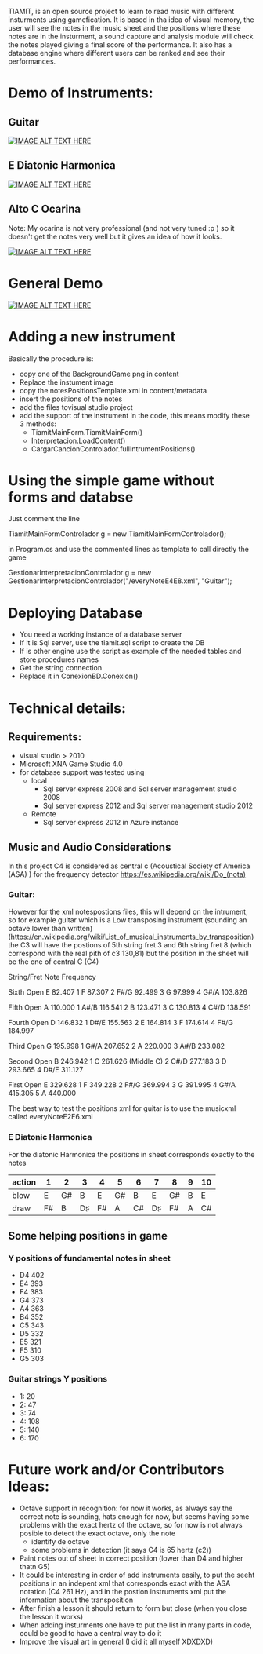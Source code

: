 TIAMIT,  is an open source project to learn to read music with different insturments using gamefication. It is based in tha idea of visual memory, the user will see the notes in the music sheet and the positions where these notes are in the insturment, a sound capture and analysis module will check the notes played giving a final score of the performance. It also has a database engine where different users can be ranked and see their performances. 

# Demo of Instruments:

## Guitar

[![IMAGE ALT TEXT HERE](https://img.youtube.com/vi/frhorIqbi4A/0.jpg)](https://www.youtube.com/watch?v=frhorIqbi4A)

## E Diatonic Harmonica

[![IMAGE ALT TEXT HERE](https://img.youtube.com/vi/Uaji56TpZcw/0.jpg)](https://www.youtube.com/watch?v=Uaji56TpZcw)

## Alto C Ocarina 
Note: My ocarina is not very professional (and not very tuned :p ) so it doesn't get the notes very well but it gives an idea of how it looks.

[![IMAGE ALT TEXT HERE](https://img.youtube.com/vi/yVVvrlDUEjs/0.jpg)](https://www.youtube.com/watch?v=yVVvrlDUEjs)

# General Demo
[![IMAGE ALT TEXT HERE](https://img.youtube.com/vi/ABoe32i46O4/0.jpg)](https://www.youtube.com/watch?v=ABoe32i46O4)

# Adding a new instrument
Basically the procedure is:
- copy one of the BackgroundGame png in content
- Replace the instument image
- copy the notesPositionsTemplate.xml in content/metadata
- insert the positions of the notes
- add the files tovisual studio project
- add the support of the instrument in the code, this means modify these 3 methods:
    - TiamitMainForm.TiamitMainForm()
    - Interpretacion.LoadContent()
    - CargarCancionControlador.fullIntrumentPositions()

# Using the simple game without forms and databse
Just comment the line 

TiamitMainFormControlador g = new TiamitMainFormControlador();

in Program.cs and use the commented lines as template to call directly the game

GestionarInterpretacionControlador g = new GestionarInterpretacionControlador("<path>/everyNoteE4E8.xml", "Guitar");

# Deploying Database
- You need a working instance of a database server
- If it is Sql server, use the tiamit.sql script to create the DB
- If is other engine use the script as example of the needed tables and store procedures names
- Get the string connection
- Replace it in ConexionBD.Conexion()

# Technical details:

## Requirements:
- visual studio > 2010
- Microsoft XNA Game Studio 4.0
- for database support was tested using
    - local
        - Sql server express 2008 and Sql server management studio 2008
        - Sql server express 2012 and Sql server management studio 2012
    - Remote
        - Sql server express 2012 in Azure instance

## Music and Audio Considerations
In this project C4 is considered as central c (Acoustical Society of America (ASA) ) for the frequency detector
https://es.wikipedia.org/wiki/Do_(nota)

### Guitar:
However for the xml notespostions files, this will depend on the intrument, 
so for example guitar which is a Low transposing instrument (sounding an octave lower than written) (https://en.wikipedia.org/wiki/List_of_musical_instruments_by_transposition)
the C3 will have the postions of 5th string fret 3 and 6th string fret 8 (which correspond with the real pith of c3 130,81) but the position in the sheet will be the one of central C (C4)

String/Fret Note Frequency

Sixth Open E 82.407 
1 F 87.307 
2 F#/G 92.499 
3 G 97.999 
4 G#/A 103.826 

Fifth Open A 110.000 
1 A#/B 116.541 
2 B 123.471 
3 C 130.813 
4 C#/D 138.591 

Fourth Open D 146.832 
1 D#/E 155.563 
2 E 164.814 
3 F 174.614 
4 F#/G 184.997 

Third Open G 195.998 
1 G#/A 207.652 
2 A 220.000 
3 A#/B 233.082 

Second Open B 246.942 
1 C 261.626 (Middle C) 
2 C#/D 277.183 
3 D 293.665 
4 D#/E 311.127 

First Open E 329.628 
1 F 349.228
2 F#/G 369.994 
3 G 391.995 
4 G#/A 415.305 
5 A 440.000

The best way to test the positions xml for guitar is to use the musicxml called everyNoteE2E6.xml

### E Diatonic Harmonica
For the diatonic Harmonica the positions in sheet corresponds exactly to the notes

action |1 | 2 | 3 |4 |5 |6 |7|8|9|10
--- | --- | --- | --- | --- | --- | --- | --- | --- | --- | ---
blow|	E|	G#|	B	|E	|G#	|B|	E|	G#|	B|	E
draw|	F#|	B|	D♯|	F#	|A|	C#|	D♯|	F#|	A|	C#

## Some helping positions in game

### Y positions of fundamental notes in sheet

- D4	<posSheet>402</posSheet>
- E4	<posSheet>393</posSheet>		  
- F4	<posSheet>383</posSheet>
- G4	<posSheet>373</posSheet>	
- A4	<posSheet>363</posSheet>	
- B4	<posSheet>352</posSheet>
- C5	<posSheet>343</posSheet>			   
- D5	<posSheet>332</posSheet>		   
- E5	<posSheet>321</posSheet>	
- F5	<posSheet>310</posSheet>			  			  
- G5	<posSheet>303</posSheet>

### Guitar strings Y positions
- 1: 20
- 2: 47
- 3: 74
- 4: 108
- 5: 140
- 6: 170


# Future work and/or Contributors Ideas:
- Octave support in recognition: for now it works, as always say the correct note is sounding, hats enough for now, but seems having some problems with the exact hertz of the octave, so for now is not always posible to detect the exact octave, only the note
    - identify de octave
    - some problems in detection (it says C4 is 65 hertz (c2))
- Paint notes out of sheet in correct position (lower than D4 and higher thatn G5)
- It could be interesting in order of add instruments easily, to put the seeht positions in an indepent xml that corresponds exact with the ASA notation (C4 261 Hz), and in the postion instruments xml put the information about the transposition
- After finish a lesson it should return to form but close (when you close the lesson it works)
- When adding insturments one have to put the list in many parts in code, could be good to have a central way to do it
- Improve the visual art in general (I did it all myself XDXDXD)



